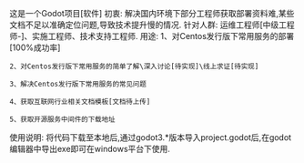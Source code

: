 这是一个Godot项目[软件]
  初衷:
    解决国内环境下部分工程师获取部署资料难,某些文档不足以准确定位问题,导致技术提升慢的情况.
  针对人群:
    运维工程师[中级工程师-]、实施工程师、技术支持工程师.
  用途:
    1、对Centos发行版下常用服务的部署[100%成功率]
    
    2、对Centos发行版下常用服务的简单了解\深入讨论[待实现]\线上求证[待实现]
    
    3、解决Centos发行版下常用服务的常见问题
    
    4、获取互联网行业相关文档模板[文档待上传]
    
    5、获取开源服务中间件的下载地址




使用说明:
  将代码下载至本地后,通过godot3.*版本导入project.godot后,在godot编辑器中导出exe即可在windows平台下使用.
